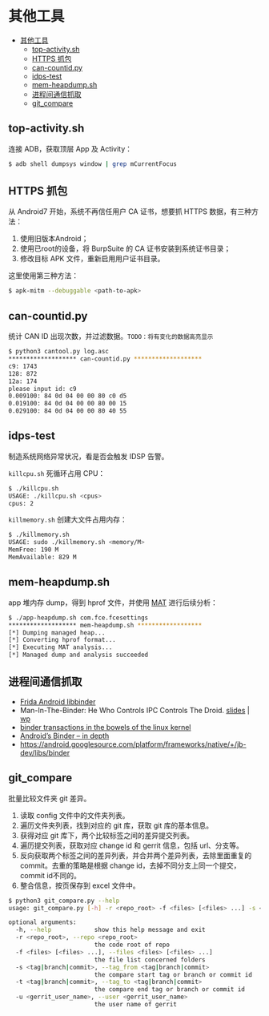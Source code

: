 # 其他工具

- [其他工具](#其他工具)
  - [top-activity.sh](#top-activitysh)
  - [HTTPS 抓包](#https-抓包)
  - [can-countid.py](#can-countidpy)
  - [idps-test](#idps-test)
  - [mem-heapdump.sh](#mem-heapdumpsh)
  - [进程间通信抓取](#进程间通信抓取)
  - [git\_compare](#git_compare)

## top-activity.sh

连接 ADB，获取顶层 App 及 Activity：

```sh
$ adb shell dumpsys window | grep mCurrentFocus
```

## HTTPS 抓包

从 Android7 开始，系统不再信任用户 CA 证书，想要抓 HTTPS 数据，有三种方法：

1. 使用旧版本Android；
2. 使用已root的设备，将 BurpSuite 的 CA 证书安装到系统证书目录；
3. 修改目标 APK 文件，重新启用用户证书目录。

这里使用第三种方法：

```sh
$ apk-mitm --debuggable <path-to-apk>
```

## can-countid.py

统计 CAN ID 出现次数，并过滤数据。`TODO：将有变化的数据高亮显示`

```sh
$ python3 cantool.py log.asc 
******************* can-countid.py *******************
c9: 1743
128: 872
12a: 174
please input id: c9
0.009100: 84 0d 04 00 00 80 c0 d5
0.019100: 84 0d 04 00 00 80 00 15
0.029100: 84 0d 04 00 00 80 40 55
```

## idps-test

制造系统网络异常状况，看是否会触发 IDSP 告警。

`killcpu.sh` 死循环占用 CPU：

```sh
$ ./killcpu.sh   
USAGE: ./killcpu.sh <cpus>
cpus: 2
```

`killmemory.sh` 创建大文件占用内存：

```sh
$ ./killmemory.sh 
USAGE: sudo ./killmemory.sh <memory/M>
MemFree: 190 M
MemAvailable: 829 M
```

## mem-heapdump.sh

app 堆内存 dump，得到 hprof 文件，并使用 [MAT](https://www.eclipse.org/mat) 进行后续分析：

```sh
$ ./app-heapdump.sh com.fce.fcesettings 
******************* mem-heapdump.sh ******************
[*] Dumping managed heap...
[*] Converting hprof format...
[*] Executing MAT analysis...
[*] Managed dump and analysis succeeded
```

## 进程间通信抓取

- [Frida Android libbinder](https://bhamza.me/2019/04/24/Frida-Android-libbinder.html)
- Man-In-The-Binder: He Who Controls IPC Controls The Droid. [slides](https://www.blackhat.com/docs/eu-14/materials/eu-14-Artenstein-Man-In-The-Binder-He-Who-Controls-IPC-Controls-The-Droid.pdf) | [wp](https://sc1.checkpoint.com/downloads/Man-In-The-Binder-He-Who-Controls-IPC-Controls-The-Droid-wp.pdf)
- [binder transactions in the bowels of the linux kernel](https://www.synacktiv.com/en/publications/binder-transactions-in-the-bowels-of-the-linux-kernel.html)
- [Android’s Binder – in depth](http://newandroidbook.com/files/Andevcon-Binder.pdf)
- <https://android.googlesource.com/platform/frameworks/native/+/jb-dev/libs/binder>

## git_compare

批量比较文件夹 git 差异。

1. 读取 config 文件中的文件夹列表。
2. 遍历文件夹列表，找到对应的 git 库，获取 git 库的基本信息。
3. 获得对应 git 库下，两个比较标签之间的差异提交列表。
4. 遍历提交列表，获取对应 change id 和 gerrit 信息，包括 url、分支等。
5. 反向获取两个标签之间的差异列表，并合并两个差异列表，去除里面重复的 commit。去重的策略是根据 change id，去掉不同分支上同一个提交，commit id不同的。
6. 整合信息，按页保存到 excel 文件中。

```sh
$ python3 git_compare.py --help
usage: git_compare.py [-h] -r <repo_root> -f <files> [<files> ...] -s <tag|branch|commit> -t <tag|branch|commit> [-u <gerrit_user_name>]

optional arguments:
  -h, --help            show this help message and exit
  -r <repo_root>, --repo <repo_root>
                        the code root of repo
  -f <files> [<files> ...], --files <files> [<files> ...]
                        the file list concerned folders
  -s <tag|branch|commit>, --tag_from <tag|branch|commit>
                        the compare start tag or branch or commit id
  -t <tag|branch|commit>, --tag_to <tag|branch|commit>
                        the compare end tag or branch or commit id
  -u <gerrit_user_name>, --user <gerrit_user_name>
                        the user name of gerrit
```

